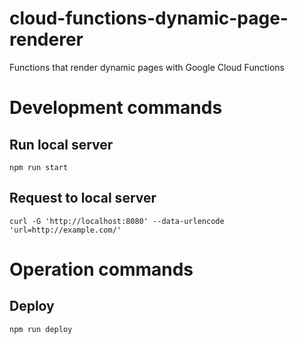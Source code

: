 # cloud-functions-dynamic-page-renderer

 Functions that render dynamic pages with Google Cloud Functions

# Development commands

## Run local server

```
npm run start
```

## Request to local server

```
curl -G 'http://localhost:8080' --data-urlencode 'url=http://example.com/' 
```

# Operation commands

## Deploy

```
npm run deploy
```
